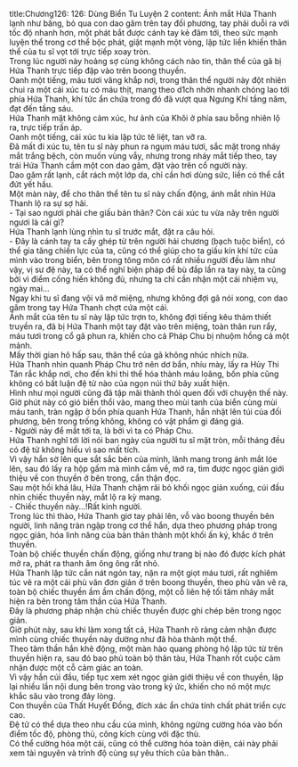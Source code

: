 title:Chương126: 126: Dùng Biển Tu Luyện 2
content:
Ánh mắt Hứa Thanh lạnh như băng, bỏ qua con dao găm trên tay đối phương, tay phải duỗi ra với tốc độ nhanh hơn, một phát bắt được cánh tay kẻ đâm tới, theo sức mạnh luyện thể trong cơ thể bộc phát, giật mạnh một vòng, lập tức liền khiến thân thể của tu sĩ vọt tới trực tiếp xoay tròn.<br>Trong lúc người này hoảng sợ cùng không cách nào tin, thân thể của gã bị Hứa Thanh trực tiếp đập vào trên boong thuyền.<br>Oanh một tiếng, máu tươi văng khắp nơi, trong thân thể người này đột nhiên chui ra một cái xúc tu có máu thịt, mang theo d1ch nhờn nhanh chóng lao tới phía Hứa Thanh, khí tức ẩn chứa trong đó đã vượt qua Ngưng Khí tầng năm, đạt đến tầng sáu.<br>Hứa Thanh mặt không cảm xúc, hư ảnh của Khôi ở phía sau bỗng nhiên lộ ra, trực tiếp trấn áp.<br>Oanh một tiếng, cái xúc tu kia lập tức tê liệt, tan vỡ ra.<br>Đã mất đi xúc tu, tên tu sĩ này phun ra ngụm máu tươi, sắc mặt trong nháy mắt trắng bệch, còn muốn vùng vẫy, nhưng trong nháy mắt tiếp theo, tay trái Hứa Thanh cầm một con dao găm, đặt vào trên cổ người này.<br>Dao găm rất lạnh, cắt rách một lớp da, chỉ cần hơi dùng sức, liền có thể cắt đứt yết hầu.<br>Một màn này, để cho thân thể tên tu sĩ này chấn động, ánh mắt nhìn Hứa Thanh lộ ra sự sợ hãi.<br>- Tại sao ngươi phải che giấu bản thân? Còn cái xúc tu vừa nãy trên người ngươi là cái gì?<br>Hứa Thanh lạnh lùng nhìn tu sĩ trước mắt, đặt ra câu hỏi.<br>- Đây là cánh tay ta cấy ghép từ trên người hải chương (bạch tuộc biển), có thể gia tăng chiến lực của ta, cũng có thể giúp cho ta giấu kín khí tức của mình vào trong biển, bên trong tông môn có rất nhiều người đều làm như vậy, vị sư đệ này, ta có thể nghĩ biện pháp để bù đắp lần ra tay này, ta cũng bởi vì điểm cống hiến không đủ, nhưng ta chỉ cần nhận một cái nhiệm vụ, ngày mai...<br>Ngay khi tu sĩ đang vội vã mở miệng, nhưng không đợi gã nói xong, con dao găm trong tay Hứa Thanh chợt cứa một cái.<br>Ánh mắt của tên tu sĩ này lập tức trợn to, không đợi tiếng kêu thảm thiết truyền ra, đã bị Hứa Thanh một tay đặt vào trên miệng, toàn thân run rẩy, máu tươi trong cổ gã phun ra, khiến cho cả Pháp Chu bị nhuộm hồng cả một mảnh.<br>Mấy thời gian hô hấp sau, thân thể của gã không nhúc nhích nữa.<br>Hứa Thanh nhìn quanh Pháp Chu trở nên dơ bẩn, nhíu mày, lấy ra Hủy Thi Tán rắc khắp nơi, cho đến khi thi thể hóa thành máu loãng, bốn phía cũng không có bất luận đệ tử nào của ngọn núi thứ bảy xuất hiện.<br>Hình như mọi người cũng đã tập mãi thành thói quen đối với chuyện thế này.<br>Giờ phút này có gió biển thổi vào, mang theo mùi tanh của biển cùng mùi máu tanh, tràn ngập ở bốn phía quanh Hứa Thanh, hắn nhặt lên túi của đối phương, bên trong trống không, không có vật phẩm gì đáng giá.<br>- Người này để mắt tới ta, là bởi vì ta có Pháp Chu.<br>Hứa Thanh nghĩ tới lời nói ban ngày của người tu sĩ mặt tròn, mỗi tháng đều có đệ tử không hiểu vì sao mất tích.<br>Vì vậy hắn sờ lên que sắt sắc bén của mình, lãnh mang trong ánh mắt lóe lên, sau đó lấy ra hộp gấm mà mình cầm về, mở ra, tìm được ngọc giản giới thiệu về con thuyền ở bên trong, cẩn thận đọc.<br>Sau một hồi khá lâu, Hứa Thanh chậm rãi bỏ khối ngọc giản xuống, cúi đầu nhìn chiếc thuyền này, mắt lộ ra kỳ mang.<br>- Chiếc thuyền này...!Rất kinh người.<br>Trong lúc thì thào, Hứa Thanh giơ tay phải lên, vỗ vào boong thuyền bên người, linh năng tràn ngập trong cơ thể hắn, dựa theo phương pháp trong ngọc giản, hóa linh năng của bản thân thành một khối ấn ký, khắc ở trên thuyền.<br>Toàn bộ chiếc thuyền chấn động, giống như trang bị nào đó được kích phát mở ra, phát ra thanh âm ông ông rất nhỏ.<br>Hứa Thanh lập tức cắn nát ngón tay, nặn ra một giọt máu tươi, rất nghiêm túc vẽ ra một cái phù văn đơn giản ở trên boong thuyền, theo phù văn vẽ ra, toàn bộ chiếc thuyền ầm ầm chấn động, một cỗ liên hệ tối tăm nháy mắt hiện ra bên trong tâm thần của Hứa Thanh.<br>Đây là phương pháp nhận chủ chiếc thuyền được ghi chép bên trong ngọc giản.<br>Giờ phút này, sau khi làm xong tất cả, Hứa Thanh rõ ràng cảm nhận được mình cùng chiếc thuyền này dường như đã hòa thành một thể.<br>Theo tâm thần hắn khẽ động, một màn hào quang phòng hộ lập tức từ trên thuyền hiện ra, sau đó bao phủ toàn bộ thân tàu, Hứa Thanh rốt cuộc cảm nhận được một cỗ cảm giác an toàn.<br>Vì vậy hắn cúi đầu, tiếp tục xem xét ngọc giản giới thiệu về con thuyền, lặp lại nhiều lần nội dung bên trong vào trong ký ức, khiến cho nó một mực khắc sâu vào trong đáy lòng.<br>Con thuyền của Thất Huyết Đồng, đích xác ẩn chứa tính chất phát triển cực cao.<br>Đệ tử có thể dựa theo nhu cầu của mình, không ngừng cường hóa vào bốn điểm tốc độ, phòng thủ, công kích cùng với đặc thù.<br>Có thể cường hóa một cái, cũng có thể cường hóa toàn diện, cái này phải xem tài nguyên và trình độ cùng sự yêu thích của bản thân..<br>